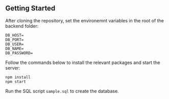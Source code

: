 ## Getting Started

After cloning the repository, set the environemnt variables in the root of the backend folder:

```
DB_HOST=
DB_PORT=
DB_USER=
DB_NAME=
DB_PASSWORD=
```

Follow the commands below to install the relevant packages and start the server:

```
npm install
npm start
```

Run the SQL script `sample.sql` to create the database.
